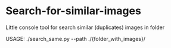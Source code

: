 # Search-for-similar-images
Little console tool for search similar (duplicates) images in folder

USAGE: ./search_same.py --path ./{folder_with_images}/
